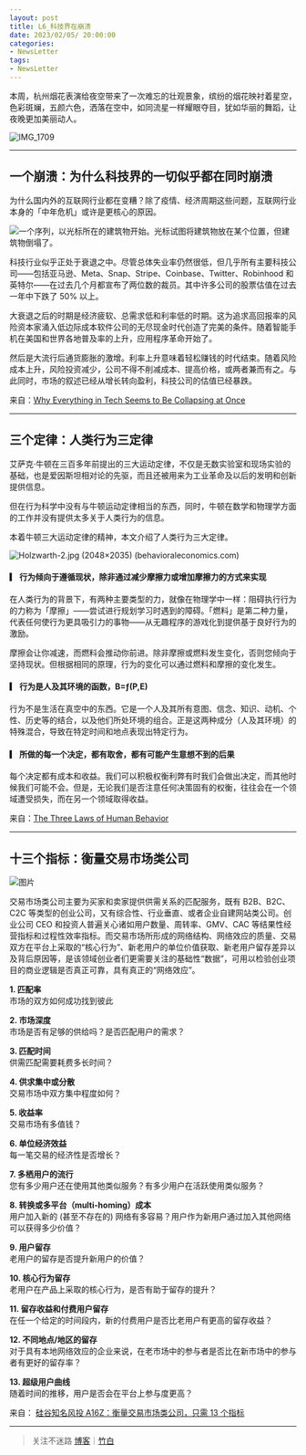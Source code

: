```yaml
---
layout: post
title: L6_科技界在崩溃
date: 2023/02/05/ 20:00:00
categories:
- NewsLetter
tags:
- NewsLetter
---
```


本周，杭州烟花表演给夜空带来了一次难忘的壮观景象，缤纷的烟花映衬着星空，色彩斑斓，五颜六色，洒落在空中，如同流星一样耀眼夺目，犹如华丽的舞蹈，让夜晚更加美丽动人。

![IMG_1709](https://pics.naaln.com/blog/2023-02-08-9bed20.jpeg-basicBlog)

---

## 一个崩溃：为什么科技界的一切似乎都在同时崩溃

为什么国内外的互联网行业都在变糟？除了疫情、经济周期这些问题，互联网行业本身的「中年危机」或许是更核心的原因。

![一个序列，以光标所在的建筑物开始。光标试图将建筑物放在某个位置，但建筑物倒塌了。](https://pics.naaln.com/blog/2023-02-08-original.jpg-basicBlog)

科技行业似乎正处于衰退之中。尽管总体失业率仍然很低，但几乎所有主要科技公司——包括亚马逊、Meta、Snap、Stripe、Coinbase、Twitter、Robinhood 和英特尔——在过去几个月都宣布了两位数的裁员。其中许多公司的股票估值在过去一年中下跌了 50% 以上。

大衰退之后的时期是经济疲软、总需求低和利率低的时期。这为追求高回报率的风险资本家涌入低边际成本软件公司的无尽现金时代创造了完美的条件。随着智能手机在美国和世界各地普及率的上升，应用程序革命开始了。

然后是大流行后通货膨胀的激增。利率上升意味着轻松赚钱的时代结束。随着风险成本上升，风险投资减少，公司不得不削减成本、提高价格，或两者兼而有之。与此同时，市场的叙述已经从增长转向盈利，科技公司的估值已经暴跌。

来自：[Why Everything in Tech Seems to Be Collapsing at Once](https://www.theatlantic.com/newsletters/archive/2022/11/tech-industry-mass-layoffs-recession-twitter/672150/)

---

## 三个定律：人类行为三定律

艾萨克·牛顿在三百多年前提出的三大运动定律，不仅是无数实验室和现场实验的基础，也是爱因斯坦相对论的先驱，而且还被用来为工业革命及以后的发明和创新提供信息。

但在行为科学中没有与牛顿运动定律相当的东西，同时，牛顿在数学和物理学方面的工作并没有提供太多关于人类行为的信息。

本着牛顿三大运动定律的精神，本文介绍了人类行为三大定律。

![Holzwarth-2.jpg (2048×2035) (behavioraleconomics.com)](https://pics.naaln.com/blog/2023-02-08-Holzwarth-2.jpg-basicBlog)

#### ▎ 行为倾向于遵循现状，除非通过减少摩擦力或增加摩擦力的方式来实现

在人类行为的背景下，有两种主要类型的力，就像在物理学中一样：阻碍执行行为的力称为「摩擦」——尝试进行规划学习时遇到的障碍。「燃料」是第二种力量，代表任何使行为更具吸引力的事物——从无趣程序的游戏化到提供基于良好行为的激励。

摩擦会让你减速，而燃料会推动你前进。除非摩擦或燃料发生变化，否则您倾向于坚持现状。但根据相同的原理，行为的变化可以通过燃料和摩擦的变化发生。

#### ▎ 行为是人及其环境的函数，B=ƒ(P,E)

行为不是生活在真空中的东西。它是一个人及其所有意图、信念、知识、动机、个性、历史等的结合，以及他们所处环境的组合。正是这两种成分（人及其环境）的特殊混合，导致在特定时间和地点表现出特定行为。

#### ▎ 所做的每一个决定，都有取舍，都有可能产生意想不到的后果

每个决定都有成本和收益。我们可以积极权衡利弊有时我们会做出决定，而其他时候我们可能不会。但是，无论我们是否注意任何决策固有的权衡，往往会在一个领域遭受损失，而在另一个领域取得收益。

来自：[The Three Laws of Human Behavior](https://www.behavioraleconomics.com/the-three-laws-of-human-behavior/)

---

## 十三个指标：衡量交易市场类公司

![图片](https://pics.naaln.com/blog/2023-02-08-640.jpeg-basicBlog)

交易市场类公司主要为买家和卖家提供供需关系的匹配服务，既有 B2B、B2C、C2C 等类型的创业公司，又有综合性、行业垂直、或者企业自建网站类公司。创业公司 CEO 和投资人普遍关心诸如用户数量、周转率、GMV、CAC 等结果性经营指标和过程性效率指标。而交易市场所形成的网络结构、网络效应的质量、交易双方在平台上采取的“核心行为”、新老用户的单位价值获取、新老用户留存差异以及背后原因等，是该领域创业者们更需要关注的基础性“数据”，可用以检验创业项目的商业逻辑是否真正可靠，具有真正的“网络效应”。

**1. 匹配率**  
市场的双方如何成功找到彼此

**2. 市场深度**  
市场是否有足够的供给吗？是否匹配用户的需求？

**3. 匹配时间**  
供需匹配需要耗费多长时间？

**4. 供求集中或分散**  
交易市场中双方集中程度如何？

**5. 收益率**  
交易市场有多值钱？

**6. 单位经济效益**  
每一笔交易的经济性是否增长？

**7. 多栖用户的流行**  
您有多少用户还在使用其他类似服务？有多少用户在活跃使用类似服务？

**8. 转换或多平台（multi-homing）成本**  
用户加入新的 (甚至不存在的) 网络有多容易？用户作为新用户通过加入其他网络可以获得多少价值？

**9. 用户留存**  
老用户的留存是否提升新用户的价值？

**10. 核心行为留存**  
老用户在产品上采取的核心行为，是否有助于留存的提升？

**11. 留存收益和付费用户留存**  
在任一个给定的时间段内，新的付费用户是否比老用户有更高的留存收益？

**12. 不同地点/地区的留存**  
对于具有本地网络效应的企业来说，在老市场中的参与者是否比在新市场中的参与者有更好的留存率？

**13. 超级用户曲线**  
随着时间的推移，用户是否会在平台上参与度更高？

来自： [硅谷知名风投 A16Z：衡量交易市场类公司，只需 13 个指标](https://mp.weixin.qq.com/s/VQN6We-FqpQV5cnP6pt7Bg)

---

> 关注不迷路 [博客](https://blog.naaln.com/)｜[竹白](https://space.zhubai.love/)
